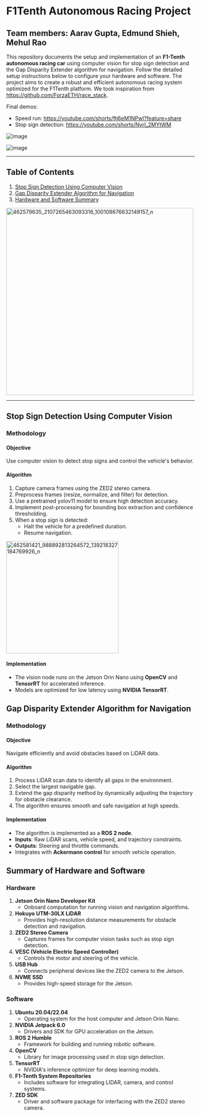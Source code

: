 # F1Tenth Autonomous Racing Project
Team members: Aarav Gupta, Edmund Shieh, Mehul Rao
---
This repository documents the setup and implementation of an **F1-Tenth autonomous racing car** using computer vision for stop sign detection and the Gap Disparity Extender algorithm for navigation. Follow the detailed setup instructions below to configure your hardware and software. The project aims to create a robust and efficient autonomous racing system optimized for the F1Tenth platform. We took inspiration from https://github.com/ForzaETH/race_stack.

Final demos:
- Speed run: https://youtube.com/shorts/ftj6eM1NPwI?feature=share
- Stop sign detection: https://youtube.com/shorts/NyrI_2MYtWM

![image](https://github.com/user-attachments/assets/88c08c07-54cc-4922-abbb-212ede254631)

![image](https://github.com/user-attachments/assets/c3087a85-9675-4ede-ae11-3e90a83c7af7)


---

## Table of Contents

1. [Stop Sign Detection Using Computer Vision](#stop-sign-detection-using-computer-vision)
2. [Gap Disparity Extender Algorithm for Navigation](#gap-disparity-extender-algorithm-for-navigation)
3. [Hardware and Software Summary](#summary-of-hardware-and-software)

<img src="https://github.com/user-attachments/assets/186fd917-efbb-443f-96f9-23f0efff1706" alt="462579635_2107265463093316_100108676632149157_n" width="500"/>

---

## Stop Sign Detection Using Computer Vision

### Methodology

#### Objective
Use computer vision to detect stop signs and control the vehicle's behavior.

#### Algorithm 
1. Capture camera frames using the ZED2 stereo camera. 
2. Preprocess frames (resize, normalize, and filter) for detection.
3. Use a pretrained yolov11 model to ensure high detection accuracy.
4. Implement post-processing for bounding box extraction and confidence thresholding.
5. When a stop sign is detected:
   - Halt the vehicle for a predefined duration.
   - Resume navigation.
  <img src="https://github.com/user-attachments/assets/693fcadb-d01f-4ba2-9cc4-989d4ab08765" alt="462581421_988892813264572_139218327184769926_n" width="300"/>


#### Implementation
- The vision node runs on the Jetson Orin Nano using **OpenCV** and **TensorRT** for accelerated inference.
- Models are optimized for low latency using **NVIDIA TensorRT**.

## Gap Disparity Extender Algorithm for Navigation

### Methodology

#### Objective
Navigate efficiently and avoid obstacles based on LiDAR data.

#### Algorithm
1. Process LiDAR scan data to identify all gaps in the environment.
2. Select the largest navigable gap.
3. Extend the gap disparity method by dynamically adjusting the trajectory for obstacle clearance.
4. The algorithm ensures smooth and safe navigation at high speeds.

#### Implementation
- The algorithm is implemented as a **ROS 2 node**.
- **Inputs**: Raw LiDAR scans, vehicle speed, and trajectory constraints.
- **Outputs**: Steering and throttle commands.
- Integrates with **Ackermann control** for smooth vehicle operation.

## Summary of Hardware and Software

### Hardware
1. **Jetson Orin Nano Developer Kit**
   - Onboard computation for running vision and navigation algorithms.
2. **Hokuyo UTM-30LX LiDAR**
   - Provides high-resolution distance measurements for obstacle detection and navigation.
3. **ZED2 Stereo Camera**
   - Captures frames for computer vision tasks such as stop sign detection.
4. **VESC (Vehicle Electric Speed Controller)**
   - Controls the motor and steering of the vehicle.
5. **USB Hub**
   - Connects peripheral devices like the ZED2 camera to the Jetson.
6. **NVME SSD**
   - Provides high-speed storage for the Jetson.

### Software
1. **Ubuntu 20.04/22.04**
   - Operating system for the host computer and Jetson Orin Nano.
2. **NVIDIA Jetpack 6.0**
   - Drivers and SDK for GPU acceleration on the Jetson.
3. **ROS 2 Humble**
   - Framework for building and running robotic software.
4. **OpenCV**
   - Library for image processing used in stop sign detection.
5. **TensorRT**
   - NVIDIA's inference optimizer for deep learning models.
6. **F1-Tenth System Repositories**
   - Includes software for integrating LIDAR, camera, and control systems.
7. **ZED SDK**
   - Driver and software package for interfacing with the ZED2 stereo camera.




